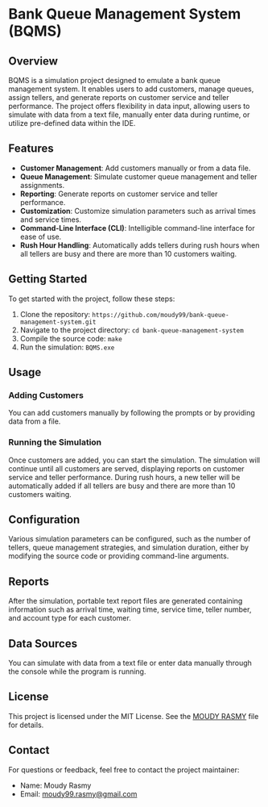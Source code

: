 # Bank Queue Management System (BQMS)

## Overview

BQMS is a simulation project designed to emulate a bank queue management system. It enables users to add customers, manage queues, assign tellers, and generate reports on customer service and teller performance. The project offers flexibility in data input, allowing users to simulate with data from a text file, manually enter data during runtime, or utilize pre-defined data within the IDE.

## Features

- **Customer Management**: Add customers manually or from a data file.
- **Queue Management**: Simulate customer queue management and teller assignments.
- **Reporting**: Generate reports on customer service and teller performance.
- **Customization**: Customize simulation parameters such as arrival times and service times.
- **Command-Line Interface (CLI)**: Intelligible command-line interface for ease of use.
- **Rush Hour Handling**: Automatically adds tellers during rush hours when all tellers are busy and there are more than 10 customers waiting.

## Getting Started

To get started with the project, follow these steps:

1. Clone the repository: `https://github.com/moudy99/bank-queue-management-system.git`
2. Navigate to the project directory: `cd bank-queue-management-system`
3. Compile the source code: `make`
4. Run the simulation: `BQMS.exe`

## Usage

### Adding Customers

You can add customers manually by following the prompts or by providing data from a file.

### Running the Simulation

Once customers are added, you can start the simulation. The simulation will continue until all customers are served, displaying reports on customer service and teller performance. During rush hours, a new teller will be automatically added if all tellers are busy and there are more than 10 customers waiting.

## Configuration

Various simulation parameters can be configured, such as the number of tellers, queue management strategies, and simulation duration, either by modifying the source code or providing command-line arguments.

## Reports

After the simulation, portable text report files are generated containing information such as arrival time, waiting time, service time, teller number, and account type for each customer.

## Data Sources

You can simulate with data from a text file or enter data manually through the console while the program is running.

## License

This project is licensed under the MIT License. See the [MOUDY RASMY](https://github.com/moudy99) file for details.

## Contact

For questions or feedback, feel free to contact the project maintainer:

- Name: Moudy Rasmy
- Email: moudy99.rasmy@gmail.com
#
